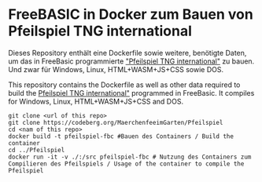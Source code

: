 # FreeBASIC in Docker zum Bauen von Pfeilspiel TNG international

Dieses Repository enthält eine Dockerfile sowie weitere, benötigte Daten, um das in FreeBasic programmierte ["Pfeilspiel TNG international"](https://codeberg.org/MaerchenfeeimGarten/Pfeilspiel) zu bauen. Und zwar für Windows, Linux, HTML+WASM+JS+CSS sowie DOS.


This repository contains the Dockerfile as well as other data required to build the [Pfeilspiel TNG international"](https://codeberg.org/MaerchenfeeimGarten/Pfeilspiel) programmed in FreeBasic. It compiles for Windows, Linux, HTML+WASM+JS+CSS and DOS.

```
git clone <url of this repo>
git clone https://codeberg.org/MaerchenfeeimGarten/Pfeilspiel
cd <nam of this repo>
docker build -t pfeilspiel-fbc #Bauen des Containers / Build the container
cd ../Pfeilspiel
docker run -it -v ./:/src pfeilspiel-fbc # Nutzung des Containers zum Compilieren des Pfeilspiels / Usage of the container to compile the Pfeilspiel

```
